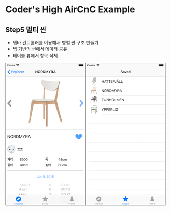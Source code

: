 # Coder's High AirCnC Example

## Step5 멀티 씬

- 탭바 컨트롤러를 이용해서 병렬 씬 구조 만들기
- 탭 기반의 씬에서 데이터 공유
- 테이블 뷰에서 항목 삭제

![](https://github.com/CodersHigh/AirCnC/blob/Step5/Sceenshot.png?raw=true)
